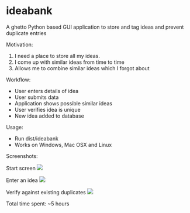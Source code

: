 ideabank
========

A ghetto Python based GUI application to store and tag ideas and prevent duplicate entries

Motivation:

1. I need a place to store all my ideas.
2. I come up with similar ideas from time to time
3. Allows me to combine similar ideas which I forgot about

Workflow:

- User enters details of idea
- User submits data
- Application shows possible similar ideas
- User verifies idea is unique
- New idea added to database


Usage:

- Run dist/ideabank
- Works on Windows, Mac OSX and Linux

Screenshots:

Start screen
![](https://raw.github.com/anubhavashok/ideabank/master/images/start.png)

Enter an idea
![](https://raw.github.com/anubhavashok/ideabank/master/images/idea.png)

Verify against existing duplicates
![](https://raw.github.com/anubhavashok/ideabank/master/images/duplicate.png)

Total time spent: ~5 hours
